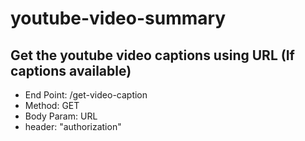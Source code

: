 # youtube-video-summary

## Get the youtube video captions using URL (If captions available)

- End Point: /get-video-caption
- Method: GET
- Body Param: URL
- header: "authorization"
